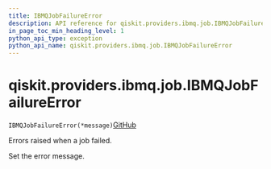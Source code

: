 ```yaml
---
title: IBMQJobFailureError
description: API reference for qiskit.providers.ibmq.job.IBMQJobFailureError
in_page_toc_min_heading_level: 1
python_api_type: exception
python_api_name: qiskit.providers.ibmq.job.IBMQJobFailureError
---
```


# qiskit.providers.ibmq.job.IBMQJobFailureError

<span id="qiskit.providers.ibmq.job.IBMQJobFailureError" />

`IBMQJobFailureError(*message)`[GitHub](https://github.com/qiskit/qiskit-ibmq-provider/tree/stable/0.18/qiskit/providers/ibmq/job/exceptions.py "view source code")

Errors raised when a job failed.

Set the error message.

